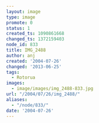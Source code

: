 ```yaml
---
layout: image
type: image
promote: 0
status: 1
created_ts: 1090861668
changed_ts: 1372159403
node_id: 833
title: IMG_2488
author: anj
created: '2004-07-26'
changed: '2013-06-25'
tags:
  - Rotorua
images:
  - image/images/img_2488-833.jpg
url: "/2004/07/26/img_2488/"
aliases:
  - "/node/833/"
date: '2004-07-26'
---
```


